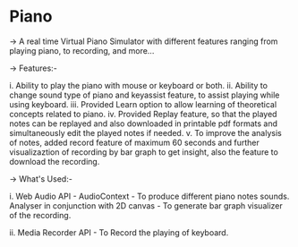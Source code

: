 # Piano

-> A real time Virtual Piano Simulator with different features ranging from playing piano, to recording, and more... 

-> Features:- 

  i. Ability to play the piano with mouse or keyboard or both. 
  ii. Ability to change sound type of piano and keyassist feature, to assist playing while using keyboard. 
  iii. Provided Learn option to allow learning of theoretical concepts related to piano.
  iv. Provided Replay feature, so that the played notes can be replayed and also downloaded in printable pdf formats and simultaneously edit the played notes if needed. 
  v. To improve the analysis of notes, added record feature of maximum 60 seconds and further visualizaztion of recording by bar graph to get insight, also the feature to download the recording. 

-> What's Used:- 

  i. Web Audio API - 
     AudioContext - To produce different piano notes sounds. 
     Analyser in conjunction with 2D canvas - To generate bar graph visualizer of the recording. 
     
  ii. Media Recorder API - To Record the playing of keyboard. 
  
